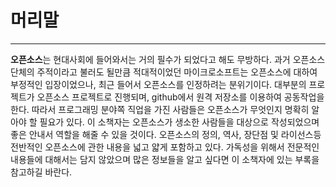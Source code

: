 # 머리말

---

**오픈소스**는 현대사회에 들어와서는 거의 필수가 되었다고 해도 무방하다. 과거 오픈소스 단체의 주적이라고 불러도 될만큼 적대적이었던 마이크로소프트는 오픈소스에 대하여 부정적인 입장이었으나, 최근 들어서 오픈소스를 인정하려는 분위기이다. 대부분의 프로젝트가 오픈소스 프로젝트로 진행되며, github에서 원격 저장소를 이용하여 공동작업을 한다. 따라서 프로그래밍 분야쪽 직업을 가진 사람들은 오픈소스가 무엇인지 명확히 알아야 할 필요가 있다. 이 소책자는 오픈소스가 생소한 사람들을 대상으로 작성되었으며 좋은 안내서 역할을 해줄 수 있을 것이다. 오픈소스의 정의, 역사, 장단점 및 라이선스등 전반적인 오픈소스에 관한 내용을 넓고 얇게 포함하고 있다. 가독성을 위해서 전문적인 내용들에 대해서는 담지 않았으며 많은 정보들을 알고 싶다면 이 소책자에 있는 부록을 참고하길 바란다.  